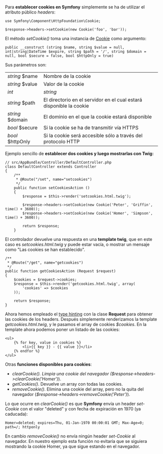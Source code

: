 Para **establecer cookies en Symfony** simplemente se ha de utilizar el atributo público _headers_:

```
use Symfony\Component\HttpFoundation\Cookie;

$response->headers->setCookie(new Cookie('foo', 'bar'));
```

El método _setCookie()_ toma una instancia de [Cookie](http://api.symfony.com/3.0/Symfony/Component/HttpFoundation/Cookie.html) como argumento:
```
public __construct (string $name, string $value = null, int|string|DateTime $expire, string $path = '/', string $domain = null, bool $secure = false, bool $httpOnly = true)
```

Sus parámetros son:

| | |
| -------- | -------- |
| _string_ $name | Nombre de la cookie |
| _string_ $value | Valor de la cookie |
| _int_|_string_|_DateTime_ $expire | La hora a la que expira la cookie |
| _string_ $path | El directorio en el servidor en el cual estará disponible la cookie |
| _string_ $domain | El dominio en el que la cookie estará disponible |
| _bool_ $secure | Si la cookie se ha de transmitir vía HTTPS |
| _bool_ $httpOnly | Si la cookie será accesible sólo a través del protocolo HTTP |

Ejemplo sencillo de **establecer dos cookies y luego mostrarlas con Twig:**

```
// src/AppBundle/Controller/DefaultController.php
class DefaultController extends Controller
{
    /**
     * @Route("/set", name="setcookies")
     */
    public function setCookiesAction ()
    {
        $response = $this->render('setcookies.html.twig');

        $response->headers->setCookie(new Cookie('Peter', 'Griffin', time() + 3600));
        $response->headers->setCookie(new Cookie('Homer', 'Simpson', time() + 3600));

        return $response;
    }
```

El controlador devuelve una respuesta en una **template twig**, que en este caso es _setcookies.html.twig_ y puede estar vacía, o mostrar un mensaje como "Las cookies se han establecido".

```
/**
 * @Route("/get", name="getcookies")
 */
public function getCookiesAction (Request $request)
{
    $cookies = $request->cookies;
    $response = $this->render('getcookies.html.twig', array(
        'cookies' => $cookies
    ));

    return $response;
}
```

Ahora hemos empleado el [type hinting](http://diego.com.es/type-hinting-en-php) con la clase **Request** para obtener las cookies de los headers. Después simplemente renderizamos la template _getcookies.html.twig_, y le pasamos el array de cookies _$cookies_. En la template ahora podemos poner un listado de las cookies:

```
<ul>
    {% for key, value in cookies %}
        <li>{{ key }} - {{ value }}</li>
    {% endfor %}
</ul>
```

Otras **funciones disponibles para cookies**:

*   _clearCookie(). _Limpia una cookie del navegador (_$response->headers->clearCookie('Homer')_).
*   _getCookies()_. Devuelve un array con todas las cookies.
*   _removeCookie()_. Elimina una cookie del array, pero no la quita del navegador (_$response->headers->removeCookie('Peter')_).

Lo que ocurre en _clearCookie()_ es que **Symfony** envía un header _set-Cookie_ con el valor "deleted" y con fecha de expiración en 1970 (ya caducada):
```
Homer=deleted; expires=Thu, 01-Jan-1970 00:00:01 GMT; Max-Age=0; path=/; httponly
```

En cambio _removeCookie()_ no envía ningún header _set-Cookie_ al navegador. En nuestro ejemplo esta función no evitaría que se siguiera mostrando la cookie Homer, ya que sigue estando en el navegador.